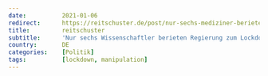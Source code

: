 ```yaml
---
date:          2021-01-06
redirect:      https://reitschuster.de/post/nur-sechs-mediziner-berieten-regierung-zum-lockdown/
title:         reitschuster
subtitle:      'Nur sechs Wissenschaftler berieten Regierung zum Lockdown'
country:       DE
categories:    [Politik]
tags:          [lockdown, manipulation]
---
```

